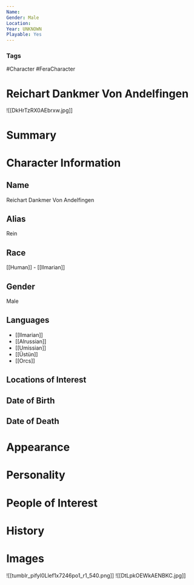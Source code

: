 ```yaml
---
Name: 
Gender: Male
Location: 
Year: UNKNOWN
Playable: Yes
---
```


### Tags
#Character #FeraCharacter 

# Reichart Dankmer Von Andelfingen
![[DkHrTzRX0AEbrxw.jpg]]

# Summary


# Character Information

## Name
Reichart Dankmer Von Andelfingen 

## Alias
Rein

## Race
[[Human]] - [[Ilmarian]]

## Gender
Male

## Languages
- [[Ilmarian]]
- [[Alrussian]]
- [[Umissian]]
- [[Üstün]]
- [[Orcs]]

## Locations of Interest

## Date of Birth

## Date of Death

# Appearance

# Personality

# People of Interest

# History

# Images
![[tumblr_pifyl0Llef1x7246po1_r1_540.png]]
![[DtLpkOEWkAENBKC.jpg]]
